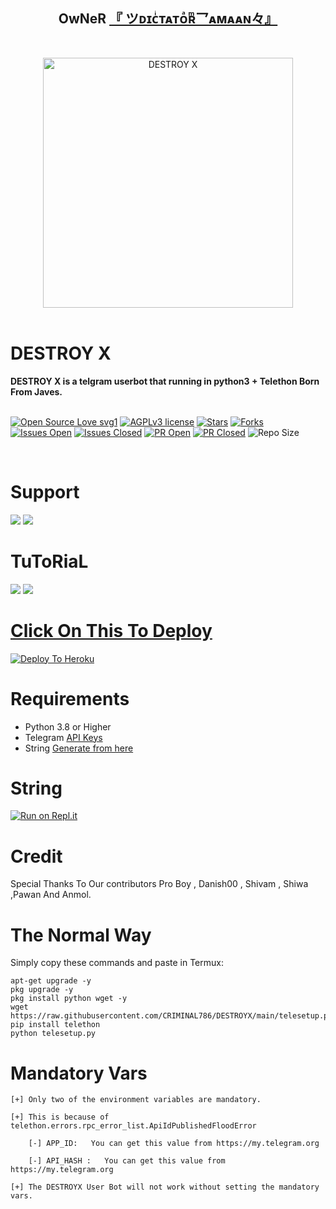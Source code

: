 <h2 align="center"><b>OwNeR <a href="https://telegram.dog/criminaL786">『 ツᴅɪᴄͥᴛᴀᴛᴏͣʀͫ乛ᴀᴍᴀᴀɴ々』</a></b></h2>
<br>
<p align="center">
   <a href="https://github.com/CRIMINAL786/DESTROYX"><img src="https://telegra.ph/file/f3b4a7929e333520808ab.jpg" alt="DESTROY X" width=400px></a>
   <br>
   <br>
</p>
<h1>DESTROY X</h1>
<b>DESTROY X is a telgram userbot that running in python3 + Telethon Born From Javes.</b>
<br>
<br>

[![Open Source Love svg1](https://badges.frapsoft.com/os/v1/open-source.png?v=103)]( https://github.com/CRIMINAL786/DESTROYX)
[![AGPLv3 license](https://img.shields.io/badge/License-AGPL%20v3-green.svg)]( https://github.com/CRIMINAL786/DESTROYX#copyright--license)
[![Stars](https://img.shields.io/github/stars/CRIMINAL786/DESTROYX?&style=flat-square)]( https://github.com/CRIMINAL786/DESTROYX/stargazers)
[![Forks](https://img.shields.io/github/forks/CRIMINAL786/DESTROYX?&style=flat-square)]( https://github.com/CRIMINAL786/DESTROYX/network/members)
[![Issues Open](https://img.shields.io/github/issues/CRIMINAL786/DESTROYX?&style=flat-square)]( https://github.com/CRIMINAL786/DESTROYX/issues)
[![Issues Closed](https://img.shields.io/github/issues-closed/CRIMINAL786/DESTROYX?&style=flat-square)]( https://github.com/CRIMINAL786/DESTROYX/issues?q=is:closed)
[![PR Open](https://img.shields.io/github/issues-pr/CRIMINAL786/DESTROYX?&style=flat-square)]( https://github.com/CRIMINAL786/DESTROYX/pulls)
[![PR Closed](https://img.shields.io/github/issues-pr-closed/CRIMINAL786/DESTROYX?&style=flat-square)]( https://github.com/CRIMINAL786/DESTROYX/pulls?q=is:closed)
![Repo Size](https://img.shields.io/github/repo-size/CRIMINAL786/DESTROYX?style=flat-square)

<br>




# Support

<a href="https://t.me/DESTROYXOFFICIAL"><img src="https://img.shields.io/badge/Join-Support%20Channel-red.svg?style=for-the-badge&logo=Telegram"></a>
<a href="https://t.me/DESTROYXSUPPORT"><img src="https://img.shields.io/badge/Join-Support%20Group-blue.svg?style=for-the-badge&logo=Telegram"></a>



# TuToRiaL

<a href="http://youtube.com/watch?v=aWnWbFGXp5U"><img src="https://img.shields.io/badge/How%20To%20Deploy-blue.svg?logo=Youtube"></a>
<a href="http://youtube.com/watch?v=aWnWbFGXp5U"><img src="https://img.shields.io/youtube/views/aWnWbFGXp5U?style=social">



# Click On This To Deploy

[![Deploy To Heroku](https://www.herokucdn.com/deploy/button.svg)](https://heroku.com/deploy?template=https://github.com/CRIMINAL786/DESTROYX-BACKUP)

# Requirements 
* Python 3.8 or Higher
* Telegram [API Keys](https://my.telegram.org/apps)
* String [Generate from here](https://repl.it/@Javes786/Javes-20-String-session#main.py)


# String

[![Run on Repl.it](https://repl.it/badge/github/STARKGANG/friday)](https://repl.it/@Javes786/Javes-20-String-session#main.py)


# Credit
Special Thanks To Our contributors Pro Boy , Danish00 , Shivam , Shiwa ,Pawan And Anmol.



# The Normal Way

Simply copy these commands and paste in Termux:
```apt-get update
apt-get upgrade -y
pkg upgrade -y
pkg install python wget -y
wget https://raw.githubusercontent.com/CRIMINAL786/DESTROYX/main/telesetup.py
pip install telethon
python telesetup.py
```



# Mandatory Vars
```
[+] Only two of the environment variables are mandatory.

[+] This is because of telethon.errors.rpc_error_list.ApiIdPublishedFloodError

    [-] APP_ID:   You can get this value from https://my.telegram.org
    
    [-] API_HASH :   You can get this value from https://my.telegram.org
    
[+] The DESTROYX User Bot will not work without setting the mandatory vars.
```















